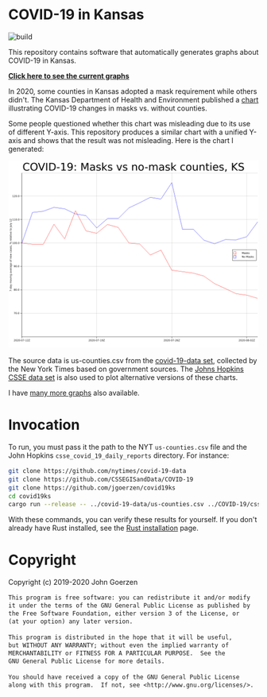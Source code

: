 # COVID-19 in Kansas

![build](https://github.com/jgoerzen/covid19ks/workflows/build/badge.svg) 

This repository contains software that automatically generates graphs about COVID-19 in Kansas. 

**[Click here to see the current graphs](https://jgoerzen.github.io/covid19ks/)**

In 2020, some counties in Kansas adopted a mask requirement while others didn't.  The Kansas Department of Health and Environment published a [chart](kdhe-chart.pdf) illustrating COVID-19 changes in masks vs. without counties.

Some people questioned whether this chart was misleading due to its use of different Y-axis.  This repository produces a similar chart with a unified Y-axis and shows that the result was not misleading.  Here is the chart I generated:

![](main.png)

The source data is us-counties.csv from the [covid-19-data set](https://github.com/nytimes/covid-19-data), collected by the New York Times based on government sources.  The [Johns Hopkins CSSE data set](https://github.com/CSSEGISandData/COVID-19) is also used to plot alternative versions of these charts.

I have [many more graphs](images/README.md) also available.

# Invocation

To run, you must pass it the path to the NYT `us-counties.csv` file and the John Hopkins `csse_covid_19_daily_reports` directory.  For instance:

``` sh
git clone https://github.com/nytimes/covid-19-data
git clone https://github.com/CSSEGISandData/COVID-19
git clone https://github.com/jgoerzen/covid19ks
cd covid19ks
cargo run --release -- ../covid-19-data/us-counties.csv ../COVID-19/csse_covid_19_data/csse_covid_19_daily_reports
```

With these commands, you can verify these results for yourself.  If you don't already have Rust installed, see the [Rust installation](https://www.rust-lang.org/tools/install) page.

# Copyright

Copyright (c) 2019-2020 John Goerzen

    This program is free software: you can redistribute it and/or modify
    it under the terms of the GNU General Public License as published by
    the Free Software Foundation, either version 3 of the License, or
    (at your option) any later version.

    This program is distributed in the hope that it will be useful,
    but WITHOUT ANY WARRANTY; without even the implied warranty of
    MERCHANTABILITY or FITNESS FOR A PARTICULAR PURPOSE.  See the
    GNU General Public License for more details.

    You should have received a copy of the GNU General Public License
    along with this program.  If not, see <http://www.gnu.org/licenses/>.

